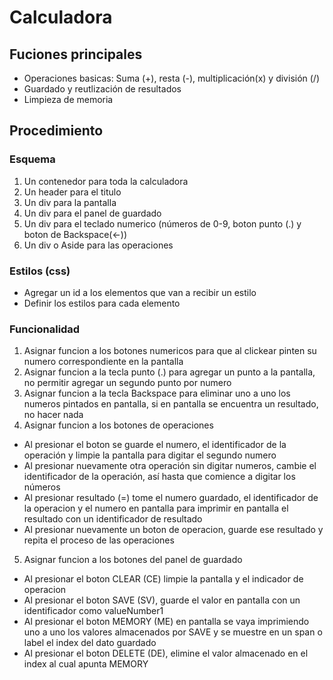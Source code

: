 # Calculadora

## Fuciones principales

- Operaciones basicas: Suma (+), resta (-), multiplicación(x) y división (/)
- Guardado y reutlización de resultados
- Limpieza de memoria

## Procedimiento

### Esquema

1. Un contenedor para toda la calculadora
2. Un header para el titulo
3. Un div para la pantalla
4. Un div para el panel de guardado
5. Un div para el teclado numerico (números de 0-9, boton punto (.) y boton de Backspace(<-))
6. Un div o Aside para las operaciones

### Estilos (css)

- Agregar un id a los elementos que van a recibir un estilo
- Definir los estilos para cada elemento

### Funcionalidad

1. Asignar funcion a los botones numericos para que al clickear pinten su numero correspondiente en la pantalla
2. Asignar funcion a la tecla punto (.) para agregar un punto a la pantalla, no permitir agregar un segundo punto por numero
3. Asignar funcion a la tecla Backspace para eliminar uno a uno los numeros pintados en pantalla, si en pantalla se encuentra un resultado, no hacer nada
4. Asignar funcion a los botones de operaciones

- Al presionar el boton se guarde el numero, el identificador de la operación y limpie la pantalla para digitar el segundo numero
- Al presionar nuevamente otra operación sin digitar numeros, cambie el identificador de la operación, así hasta que comience a digitar los números
- Al presionar resultado (=) tome el numero guardado, el identificador de la operacion y el numero en pantalla para imprimir en pantalla el resultado con un identificador de resultado
- Al presionar nuevamente un boton de operacion, guarde ese resultado y repita el proceso de las operaciones

5. Asignar funcion a los botones del panel de guardado

- Al presionar el boton CLEAR (CE) limpie la pantalla y el indicador de operacion
- Al presionar el boton SAVE (SV), guarde el valor en pantalla con un identificador como valueNumber1
- Al presionar el boton MEMORY (ME) en pantalla se vaya imprimiendo uno a uno los valores almacenados por SAVE y se muestre en un span o label el index del dato guardado
- Al presionar el boton DELETE (DE), elimine el valor almacenado en el index al cual apunta MEMORY
